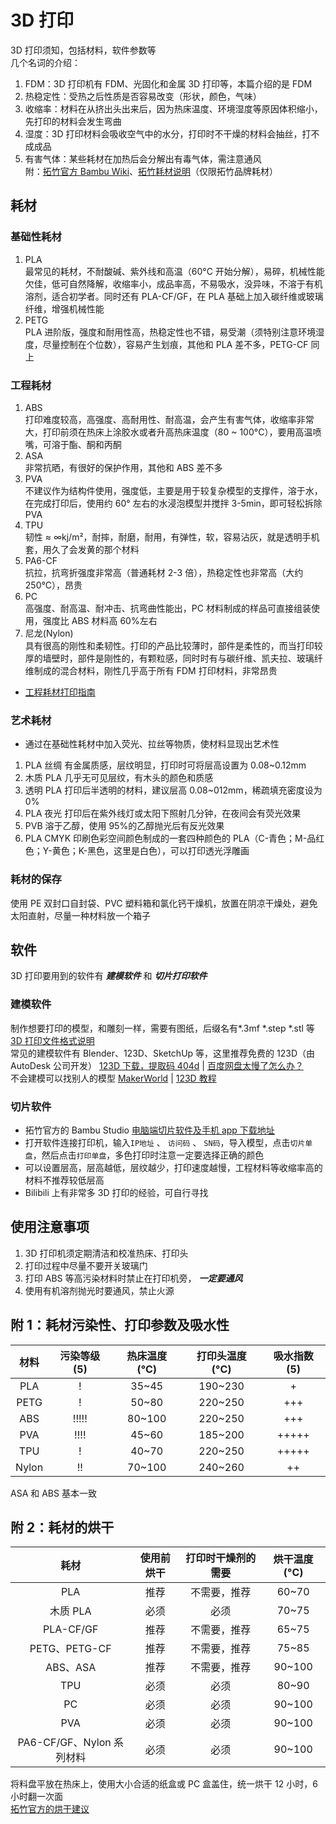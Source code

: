 # 3D 打印

3D 打印须知，包括材料，软件参数等  
几个名词的介绍：

1. FDM：3D 打印机有 FDM、光固化和金属 3D 打印等，本篇介绍的是 FDM
2. 热稳定性：受热之后性质是否容易改变（形状，颜色，气味）
3. 收缩率：材料在从挤出头出来后，因为热床温度、环境湿度等原因体积缩小，先打印的材料会发生弯曲
4. 湿度：3D 打印材料会吸收空气中的水分，打印时不干燥的材料会抽丝，打不成成品
5. 有害气体：某些耗材在加热后会分解出有毒气体，需注意通风  
   附：[拓竹官方 Bambu Wiki](https://wiki.bambulab.com/zh/home)、[拓竹耗材说明](https://bambulab.cn/zh-cn/filament-guide)（仅限拓竹品牌耗材）

## 耗材

### 基础性耗材

1. PLA  
   最常见的耗材，不耐酸碱、紫外线和高温（60°C 开始分解），易碎，机械性能欠佳，低可自然降解，收缩率小，成品率高，不易吸水，没异味，不溶于有机溶剂，适合初学者。同时还有 PLA-CF/GF，在 PLA 基础上加入碳纤维或玻璃纤维，增强机械性能
2. PETG  
   PLA 进阶版，强度和耐用性高，热稳定性也不错，易受潮（须特别注意环境湿度，尽量控制在个位数），容易产生划痕，其他和 PLA 差不多，PETG-CF 同上

### 工程耗材

1. ABS  
   打印难度较高，高强度、高耐用性、耐高温，会产生有害气体，收缩率非常大，打印前须在热床上涂胶水或者升高热床温度（80 ~ 100°C），要用高温喷嘴，可溶于酯、酮和丙酮
2. ASA  
   非常抗晒，有很好的保护作用，其他和 ABS 差不多
3. PVA  
   不建议作为结构件使用，强度低，主要是用于较复杂模型的支撑件，溶于水，在完成打印后，使用约 60° 左右的水浸泡模型并搅拌 3-5min，即可轻松拆除 PVA
4. TPU  
   韧性 ≈ ∞kj/m²，耐摔，耐磨，耐用，有弹性，软，容易沾灰，就是透明手机套，用久了会发黄的那个材料
5. PA6-CF  
   抗拉，抗弯折强度非常高（普通耗材 2-3 倍），热稳定性也非常高（大约 250°C），昂贵
6. PC  
   高强度、耐高温、耐冲击、抗弯曲性能出，PC 材料制成的样品可直接组装使用，强度比 ABS 材料高 60%左右
7. 尼龙(Nylon)  
   具有很高的刚性和柔韧性。打印的产品比较薄时，部件是柔性的，而当打印较厚的墙壁时，部件是刚性的，有颗粒感，同时时有与碳纤维、凯夫拉、玻璃纤维制成的混合材料，刚性几乎高于所有 FDM 打印材料，非常昂贵

- [工程耗材打印指南](https://wiki.bambulab.com/zh/knowledge-sharing/pa-cf-printing-tips)

### 艺术耗材

- 通过在基础性耗材中加入荧光、拉丝等物质，使材料显现出艺术性

1. PLA 丝绸
   有金属质感，层纹明显，打印时可将层高设置为 0.08~0.12mm
2. 木质 PLA
   几乎无可见层纹，有木头的颜色和质感
3. 透明 PLA
   打印后半透明的材料，建议层高 0.08~012mm，稀疏填充密度设为 0%
4. PLA 夜光
   打印后在紫外线灯或太阳下照射几分钟，在夜间会有荧光效果
5. PVB
   溶于乙醇，使用 95%的乙醇抛光后有反光效果
6. PLA CMYK
   印刷色彩空间颜色制成的一套四种颜色的 PLA（C-青色；M-品红色；Y-黄色；K-黑色，这里是白色），可以打印透光浮雕画

### 耗材的保存

使用 PE 双封口自封袋、PVC 塑料箱和氯化钙干燥机，放置在阴凉干燥处，避免太阳直射，尽量一种材料放一个箱子

## 软件

3D 打印要用到的软件有 **_建模软件_** 和 **_切片打印软件_**

### 建模软件

制作想要打印的模型，和雕刻一样，需要有图纸，后缀名有*.3mf *.step \*.stl 等 [3D 打印文件格式说明](https://blog.csdn.net/shebao3333/article/details/132442416)  
常见的建模软件有 Blender、123D、SketchUp 等，这里推荐免费的 123D（由 AutoDesk 公司开发） [123D 下载，提取码 404d](https://pan.baidu.com/s/1mw8Q90Z8cEOq12c1eVkbjQ?pwd=404d) | [百度网盘太慢了怎么办？](https://www.94speed.com/)  
不会建模可以找别人的模型 [MakerWorld](https://makerworld.com.cn/zh)
| [123D 教程](https://www.bilibili.com/video/BV1RC4y1s786?vd_source=0719b84c5a86e7369701d9ba8a77cdbb)

### 切片软件

- 拓竹官方的 Bambu Studio [电脑端切片软件及手机 app 下载地址](https://bambulab.cn/zh/download)
- 打开软件连接打印机，输入`IP地址` 、 `访问码` 、 `SN码`，导入模型，点击`切片单盘`，然后点击`打印单盘`，多色打印时注意一定要选择正确的颜色
- 可以设置层高，层高越低，层纹越少，打印速度越慢，工程材料等收缩率高的材料不推荐较低层高
- Bilibili 上有非常多 3D 打印的经验，可自行寻找

## 使用注意事项

1. 3D 打印机须定期清洁和校准热床、打印头
2. 打印过程中尽量不要开关玻璃门
3. 打印 ABS 等高污染材料时禁止在打印机旁， **_一定要通风_**
4. 使用有机溶剂抛光时要通风，禁止火源

## 附 1：耗材污染性、打印参数及吸水性

| 材料  | 污染等级(5) | 热床温度(°C) | 打印头温度(°C) | 吸水指数(5) |
| :---: | :---------: | :----------: | :------------: | :---------: |
|  PLA  |      !      |    35~45     |    190~230     |      +      |
| PETG  |      !      |    50~80     |    220~250     |     +++     |
|  ABS  |    !!!!!    |    80~100    |    220~250     |     +++     |
|  PVA  |    !!!!     |    45~60     |    185~200     |    +++++    |
|  TPU  |      !      |    40~70     |    220~250     |    +++++    |
| Nylon |     !!      |    70~100    |    240~260     |     ++      |

ASA 和 ABS 基本一致

## 附 2：耗材的烘干

|           耗材            | 使用前烘干 | 打印时干燥剂的需要 | 烘干温度(°C) |
| :-----------------------: | :--------: | :----------------: | :----------: |
|            PLA            |    推荐    |    不需要，推荐    |    60~70     |
|         木质 PLA          |    必须    |        必须        |    70~75     |
|         PLA-CF/GF         |    推荐    |    不需要，推荐    |    65~75     |
|       PETG、PETG-CF       |    推荐    |    不需要，推荐    |    75~85     |
|         ABS、ASA          |    推荐    |    不需要，推荐    |    90~100    |
|            TPU            |    必须    |        必须        |    80~90     |
|            PC             |    必须    |        必须        |    90~100    |
|            PVA            |    必须    |        必须        |    90~100    |
| PA6-CF/GF、Nylon 系列材料 |    必须    |        必须        |    90~100    |

将料盘平放在热床上，使用大小合适的纸盒或 PC 盒盖住，统一烘干 12 小时，6 小时翻一次面  
[拓竹官方的烘干建议](https://wiki.bambulab.com/zh/filament-acc/filament/dry-filament)
